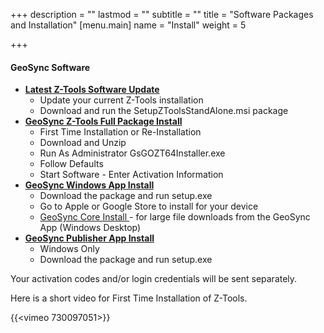 +++
description = ""
lastmod = ""
subtitle = ""
title = "Software Packages and Installation"
[menu.main]
name = "Install"
weight = 5

+++
#### GeoSync Software

* [**Latest Z-Tools Software Update**](https://ztools.blob.core.windows.net/$root/SetupZToolsStandAlone.msi)
  * Update your current Z-Tools installation
  * Download and run the SetupZToolsStandAlone.msi package
* [**GeoSync Z-Tools Full Package Install**](https://ztools.blob.core.windows.net/$root/GsGOZToolsInstaller.zip)
  * First Time Installation or Re-Installation
  * Download and Unzip
  * Run As Administrator  GsGOZT64Installer.exe
  * Follow Defaults
  * Start Software - Enter Activation Information
* [**GeoSync Windows App Install**](https://geosync.blob.core.windows.net/geosync/Releases/Setup.exe)
  * Download the package and run setup.exe
  * Go to Apple or Google Store to install for your device
  * [GeoSync Core Install ](https://geosync.blob.core.windows.net/core/Releases/Setup.exe)- for large file downloads from the GeoSync App (Windows Desktop)
* [**GeoSync Publisher App Install**](https://geosync.blob.core.windows.net/publisher/Releases/Setup.exe)
  * Windows Only
  * Download the package and run setup.exe

Your activation codes and/or login credentials will be sent separately.

Here is a short video for First Time Installation of Z-Tools.

{{<vimeo 730097051>}}